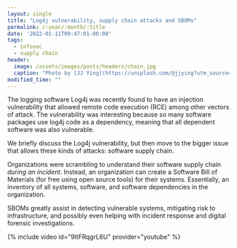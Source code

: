 ```yaml
---
layout: single
title: "Log4j vulnerability, supply chain attacks and SBOMs"
permalink: /:year/:month/:title
date: '2022-01-11T09:47:01-06:00'
tags:
  - infosec
  - supply chain
header:
  image: /assets/images/posts/headers/chain.jpg
  caption: "Photo by [JJ Ying](https://unsplash.com/@jjying?utm_source=unsplash&utm_medium=referral&utm_content=creditCopyText) on [Unsplash](https://unsplash.com/s/photos/fast?utm_source=unsplash&utm_medium=referral&utm_content=creditCopyText)"
modified_time: ""
---
```

 
The logging software Log4j was recently found to have an injection vulnerability that allowed remote code execution (RCE) among other vectors of attack. The vulnerability was interesting because so many software packages use log4j code as a dependency, meaning that all dependent software was also vulnerable.

We briefly discuss the Log4j vulnerability, but then move to the bigger issue that allows these kinds of attacks: software supply chain.

Organizations were scrambling to understand their software supply chain *during an incident*. Instead, an organization can create a Software Bill of Materials (for free using open source tools) for their systems. Essentially, an inventory of all systems, software, and software dependencies in the organization.

SBOMs greatly assist in detecting vulnerable systems, mitigating risk to infrastructure, and possibly even helping with incident response and digital forensic investigations.

{% include video id="9ItFRqgrL6U" provider="youtube" %}
